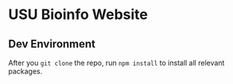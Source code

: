 # USU Bioinfo Website

## Dev Environment

After you `git clone` the repo, run `npm install` to install all relevant packages.
